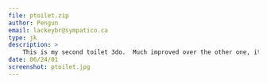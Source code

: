 ```yaml
---
file: ptoilet.zip
author: Pengun
email: lackeybr@sympatico.ca
type: jk
description: >
    This is my second toilet 3do.  Much improved over the other one, it uses 16-bit mats and a high-detail model.
date: 06/24/01
screenshot: ptoilet.jpg
---
```

